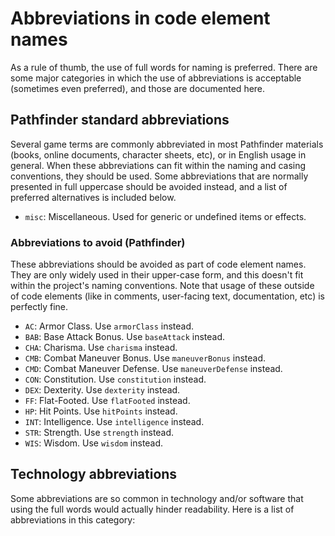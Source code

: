 # Abbreviations in code element names

As a rule of thumb, the use of full words for naming is preferred. There are some major categories in which the use of abbreviations is acceptable (sometimes even preferred), and those are documented here.

## Pathfinder standard abbreviations

Several game terms are commonly abbreviated in most Pathfinder materials (books, online documents, character sheets, etc), or in English usage in general. When these abbreviations can fit within the naming and casing conventions, they should be used. Some abbreviations that are normally presented in full uppercase should be avoided instead, and a list of preferred alternatives is included below.

- `misc`: Miscellaneous. Used for generic or undefined items or effects.

### Abbreviations to avoid (Pathfinder)

These abbreviations should be avoided as part of code element names. They are only widely used in their upper-case form, and this doesn't fit within the project's naming conventions. Note that usage of these outside of code elements (like in comments, user-facing text, documentation, etc) is perfectly fine.

- `AC`: Armor Class. Use `armorClass` instead.
- `BAB`: Base Attack Bonus. Use `baseAttack` instead.
- `CHA`: Charisma. Use `charisma` instead.
- `CMB`: Combat Maneuver Bonus. Use `maneuverBonus` instead.
- `CMD`: Combat Maneuver Defense. Use `maneuverDefense` instead.
- `CON`: Constitution. Use `constitution` instead.
- `DEX`: Dexterity. Use `dexterity` instead.
- `FF`: Flat-Footed. Use `flatFooted` instead.
- `HP`: Hit Points. Use `hitPoints` instead.
- `INT`: Intelligence. Use `intelligence` instead.
- `STR`: Strength. Use `strength` instead.
- `WIS`: Wisdom. Use `wisdom` instead.

## Technology abbreviations

Some abbreviations are so common in technology and/or software that using the full words would actually hinder readability. Here is a list of abbreviations in this category:
